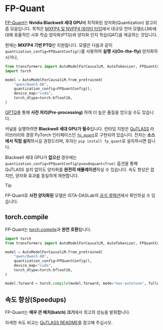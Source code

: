 <!--Copyright 2025 The HuggingFace Team. All rights reserved.

Licensed under the Apache License, Version 2.0 (the "License"); you may not use this file except in compliance with
the License. You may obtain a copy of the License at

http://www.apache.org/licenses/LICENSE-2.0

Unless required by applicable law or agreed to in writing, software distributed under the License is distributed on
an "AS IS" BASIS, WITHOUT WARRANTIES OR CONDITIONS OF ANY KIND, either express or implied. See the License for the
specific language governing permissions and limitations under the License.

⚠️ Note that this file is in Markdown but contain specific syntax for our doc-builder (similar to MDX) that may not be
rendered properly in your Markdown viewer.

-->

# FP-Quant

[FP-Quant](https://github.com/IST-DASLab/FP-Quant)는 **Nvidia Blackwell 세대 GPU**에 최적화된 양자화(Quantization) 알고리즘 모음입니다. 목적은 [MXFP4 및 NVFP4 데이터 타입](https://www.opencompute.org/documents/ocp-microscaling-formats-mx-v1-0-spec-final-pdf)에서 대규모 언어 모델(LLM)에 대해 효율적인 사후 학습 양자화(PTQ)와 양자화 인지 학습(QAT)을 제공하는 것입니다.

현재는 **MXFP4 기반 PTQ**만 지원됩니다. 모델은 다음과 같이 `quantization_config=FPQuantConfig()`를 사용하여 **실행 시(On-the-fly)** 양자화하시거나,

```python
from transformers import AutoModelForCausalLM, AutoTokenizer, FPQuantConfig
import torch

model = AutoModelForCausalLM.from_pretrained(
    "qwen/Qwen3-8B",
    quantization_config=FPQuantConfig(),
    device_map="cuda",
    torch_dtype=torch.bfloat16,
)
```

[GPTQ](https://github.com/IST-DASLab/FP-Quant)를 통해 **사전 처리(Pre-processing)** 하여 더 높은 품질을 얻으실 수도 있습니다.

커널을 실행하려면 **Blackwell 세대 GPU가 필수**입니다. 런타임 지원은 [QuTLASS](https://github.com/IST-DASLab/qutlass) 라이브러리와 경량 PyTorch 인터페이스인 [`fp_quant`](https://github.com/IST-DASLab/FP-Quant/tree/master/inference_lib)로 구현되어 있습니다. 전자는 **소스에서 직접 설치**하시길 권장드리며, 후자는 `pip install fp_quant`로 설치하시면 됩니다.

Blackwell 세대 GPU가 **없으신** 경우에는 `quantization_config=FPQuantConfig(pseudoquant=True)` 옵션을 통해 QuTLASS 설치 없이도 양자화를 **완전히 에뮬레이션**하실 수 있습니다. 속도 향상은 없지만, 양자화 효과를 동일하게 재현합니다.

> [!TIP]
> FP-Quant로 **사전 양자화된** 모델은 ISTA-DASLab의 [공식 컬렉션](https://huggingface.co/collections/ISTA-DASLab/fp-quant-6877c186103a21d3a02568ee)에서 확인하실 수 있습니다.

## torch.compile

FP-Quant는 [torch.compile](https://pytorch.org/tutorials/intermediate/torch_compile_tutorial.html)과 **완전 호환**됩니다.

```python
import torch
from transformers import AutoModelForCausalLM, AutoTokenizer, FPQuantConfig

model = AutoModelForCausalLM.from_pretrained(
    "qwen/Qwen3-8B",
    quantization_config=FPQuantConfig(),
    device_map="cuda",
    torch_dtype=torch.bfloat16,
)

model.forward = torch.compile(model.forward, mode="max-autotune", fullgraph=True)
```

## 속도 향상(Speedups)

FP-Quant는 **매우 큰 배치(batch) 크기**에서 최고의 성능을 발휘합니다.

자세한 속도 비교는 [QuTLASS README](https://github.com/IST-DASLab/qutlass/blob/main/README.md)를 참고해 주십시오.
